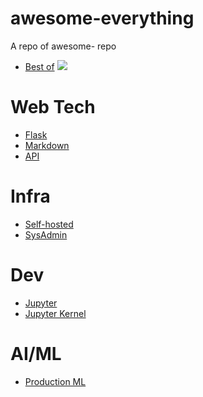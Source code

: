 # awesome-everything
A repo of awesome- repo
- [Best of](https://github.com/best-of-lists/best-of) ![](https://img.shields.io/github/stars/google/differential-privacy.svg?style=social)


# Web Tech
- [Flask](https://github.com/humiaozuzu/awesome-flask)
- [Markdown](https://github.com/matiassingers/awesome-readme)
- [API](https://github.com/public-apis/public-apis)

# Infra
- [Self-hosted](https://github.com/awesome-selfhosted/awesome-selfhosted)
- [SysAdmin](https://github.com/kahun/awesome-sysadmin)

# Dev
- [Jupyter](https://github.com/markusschanta/awesome-jupyter)
- [Jupyter Kernel](https://github.com/jupyter/jupyter/wiki/Jupyter-kernels)

# AI/ML
- [Production ML](https://github.com/EthicalML/awesome-production-machine-learning)
